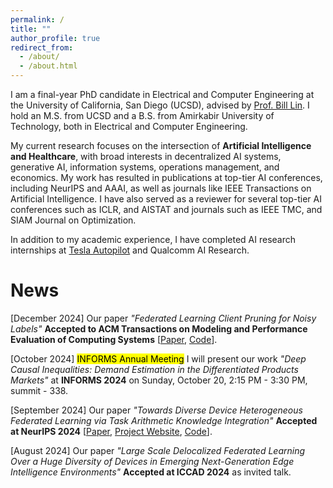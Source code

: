 ```yaml
---
permalink: /
title: ""
author_profile: true
redirect_from: 
  - /about/
  - /about.html
---
```


I am a final-year PhD candidate in Electrical and Computer Engineering at the University of California, San Diego (UCSD), advised by [Prof. Bill Lin](http://cwcserv.ucsd.edu/~billlin/). I hold an M.S. from UCSD and a B.S. from Amirkabir University of Technology, both in Electrical and Computer Engineering.

My current research focuses on the intersection of **Artificial Intelligence and Healthcare**, with broad interests in decentralized AI systems, generative AI, information systems, operations management, and economics. My work has resulted in publications at top-tier AI conferences, including NeurIPS and AAAI, as well as journals like IEEE Transactions on Artificial Intelligence. I have also served as a reviewer for several top-tier AI conferences such as ICLR, and AISTAT and journals such as IEEE TMC, and SIAM Journal on Optimization.

In addition to my academic experience, I have completed AI research internships at [Tesla Autopilot](https://www.tesla.com/autopilot) and Qualcomm AI Research.

<!-- <span style="color: red;">**I am actively seeking opportunities in business school. Please contact me if there are potential openings and collaborations.**</span> -->

<!-- <span style="color: black;">**I am also open to collaborating on exciting projects. Please don’t hesitate to contact me.**</span> -->

# News

[December 2024] Our paper *"Federated Learning Client Pruning for Noisy Labels"* **Accepted to ACM Transactions on Modeling and Performance Evaluation of Computing Systems** [[Paper](https://arxiv.org/abs/2411.07391), [Code](https://github.com/MMorafah/ClipFL)].

[October 2024] <mark>INFORMS Annual Meeting</mark>  I will present our work *"Deep Causal Inequalities: Demand Estimation in the Differentiated Products Markets"* at **INFORMS 2024** on Sunday, October 20, 2:15 PM - 3:30 PM, summit - 338.

[September 2024]  Our paper *"Towards Diverse Device Heterogeneous Federated Learning via Task Arithmetic Knowledge Integration"* **Accepted at NeurIPS 2024** [[Paper](https://arxiv.org/abs/2409.18461), [Project Website](https://mmorafah.github.io/takflpage/), [Code](https://github.com/mmorafah/takfl)].

[August 2024]  Our paper *"Large Scale Delocalized Federated Learning Over a Huge Diversity of Devices in Emerging Next-Generation Edge Intelligence Environments"* **Accepted at ICCAD 2024** as invited talk.

